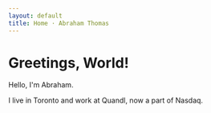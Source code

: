 ```yaml
---
layout: default
title: Home · Abraham Thomas
---
```

# Greetings, World!

Hello, I'm Abraham.

I live in Toronto and work at Quandl, now a part of Nasdaq.


